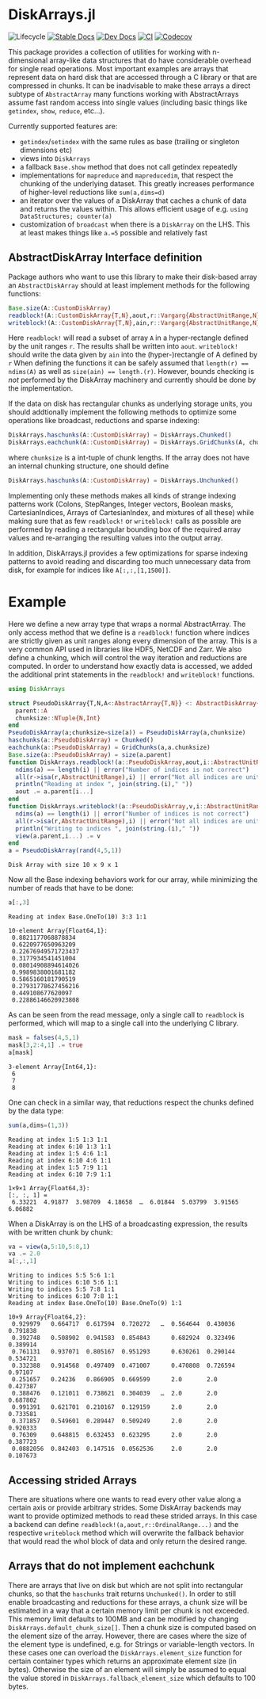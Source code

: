 # DiskArrays.jl

![Lifecycle](https://img.shields.io/badge/lifecycle-maturing-blue.svg)
[![Stable Docs](https://img.shields.io/badge/docs-stable-blue.svg)](https://meggart.github.io/DiskArrays.jl/stable)
[![Dev Docs](https://img.shields.io/badge/docs-dev-blue.svg)](https://meggart.github.io/DiskArrays.jl/dev)
[![CI](https://github.com/meggart/DiskArrays.jl/actions/workflows/ci.yml/badge.svg)](https://github.com/meggart/DiskArrays.jl/actions/workflows/ci.yml)
[![Codecov](https://codecov.io/gh/meggart/DiskArrays.jl/branch/main/graph/badge.svg)](https://codecov.io/gh/meggart/DiskArrays.jl/tree/main)

This package provides a collection of utilities for working with n-dimensional array-like data
structures that do have considerable overhead for single read operations. 
Most important examples are arrays that represent data on hard disk that are accessed through a C
library or that are compressed in chunks. 
It can be inadvisable to make these arrays a direct subtype of `AbstractArray` many functions working with AbstractArrays assume fast random access into single values (including basic things like `getindex`, `show`, `reduce`, etc...). 

Currently supported features are:

  - `getindex`/`setindex` with the same rules as base (trailing or singleton dimensions etc)
  - views into `DiskArrays`
  - a fallback `Base.show` method that does not call getindex repeatedly
  - implementations for `mapreduce` and `mapreducedim`, that respect the chunking of the underlying
  dataset. This greatly increases performance of higher-level reductions like `sum(a,dims=d)`
  - an iterator over the values of a DiskArray that caches a chunk of data and returns the values
  within. This allows efficient usage of e.g. `using DataStructures; counter(a)`
  - customization of `broadcast` when there is a `DiskArray` on the LHS. This at least makes things
  like `a.=5` possible and relatively fast


## AbstractDiskArray Interface definition

Package authors who want to use this library to make their disk-based array an `AbstractDiskArray` should at least
implement methods for the following functions:

````julia
Base.size(A::CustomDiskArray)
readblock!(A::CustomDiskArray{T,N},aout,r::Vargarg{AbstractUnitRange,N})
writeblock!(A::CustomDiskArray{T,N},ain,r::Vargarg{AbstractUnitRange,N})
```` 

Here `readblock!` will read a subset of array `A` in a hyper-rectangle defined by the unit ranges `r`. The results shall be written into `aout`. `writeblock!` should write the data given by `ain` into the (hyper-)rectangle of A defined by `r`
When defining the functions it can be safely assumed that `length(r) == ndims(A)` as well as `size(ain) == length.(r)`.
However, bounds checking is *not* performed by the DiskArray machinery and currently should be done by the implementation. 

If the data on disk has rectangular chunks as underlying storage units, you should addtionally implement the following
methods to optimize some operations like broadcast, reductions and sparse indexing:

````julia
DiskArrays.haschunks(A::CustomDiskArray) = DiskArrays.Chunked()
DiskArrays.eachchunk(A::CustomDiskArray) = DiskArrays.GridChunks(A, chunksize)
````

where `chunksize` is a int-tuple of chunk lengths. If the array does not have an internal chunking structure, one should
define

````julia
DiskArrays.haschunks(A::CustomDiskArray) = DiskArrays.Unchunked()
````

Implementing only these methods makes all kinds of strange indexing patterns work (Colons, StepRanges, Integer vectors,
Boolean masks, CartesianIndices, Arrays of CartesianIndex, and mixtures of all these) while making sure that as few
`readblock!` or `writeblock!` calls as possible are performed by reading a rectangular bounding box of the required
array values and re-arranging the resulting values into the output array. 

In addition, DiskArrays.jl provides a few optimizations for sparse indexing patterns to avoid reading and discarding 
too much unnecessary data from disk, for example for indices like `A[:,:,[1,1500]]`. 

# Example

Here we define a new array type that wraps a normal AbstractArray.
The only access method that we define is a
`readblock!` function where indices are strictly given as unit ranges along
every dimension of the array. This is a very common API used in libraries
like HDF5, NetCDF and Zarr. We also define a chunking, which will control
the way iteration and reductions are computed. In order to understand how exactly
data is accessed, we added the additional print statements in the `readblock!`
and `writeblock!` functions.


````julia
using DiskArrays

struct PseudoDiskArray{T,N,A<:AbstractArray{T,N}} <: AbstractDiskArray{T,N}
  parent::A
  chunksize::NTuple{N,Int}
end
PseudoDiskArray(a;chunksize=size(a)) = PseudoDiskArray(a,chunksize)
haschunks(a::PseudoDiskArray) = Chunked()
eachchunk(a::PseudoDiskArray) = GridChunks(a,a.chunksize)
Base.size(a::PseudoDiskArray) = size(a.parent)
function DiskArrays.readblock!(a::PseudoDiskArray,aout,i::AbstractUnitRange...)
  ndims(a) == length(i) || error("Number of indices is not correct")
  all(r->isa(r,AbstractUnitRange),i) || error("Not all indices are unit ranges")
  println("Reading at index ", join(string.(i)," "))
  aout .= a.parent[i...]
end
function DiskArrays.writeblock!(a::PseudoDiskArray,v,i::AbstractUnitRange...)
  ndims(a) == length(i) || error("Number of indices is not correct")
  all(r->isa(r,AbstractUnitRange),i) || error("Not all indices are unit ranges")
  println("Writing to indices ", join(string.(i)," "))
  view(a.parent,i...) .= v
end
a = PseudoDiskArray(rand(4,5,1))
````
````
Disk Array with size 10 x 9 x 1
````

Now all the Base indexing behaviors work for our array, while minimizing the
number of reads that have to be done:

````julia
a[:,3]
````
````
Reading at index Base.OneTo(10) 3:3 1:1

10-element Array{Float64,1}:
 0.8821177068878834
 0.6220977650963209
 0.22676949571723437
 0.3177934541451004
 0.08014908894614026
 0.9989838001681182
 0.5865160181790519
 0.27931778627456216
 0.449108677620097  
 0.22886146620923808
````

As can be seen from the read message, only a single call to `readblock` is performed,
which will map to a single call into the underlying C library.

````julia
mask = falses(4,5,1)
mask[3,2:4,1] .= true
a[mask]
````
````
3-element Array{Int64,1}:
 6
 7
 8
````

One can check in a similar way, that reductions respect the chunks defined by the data type:

````julia
sum(a,dims=(1,3))
````
````
Reading at index 1:5 1:3 1:1
Reading at index 6:10 1:3 1:1
Reading at index 1:5 4:6 1:1
Reading at index 6:10 4:6 1:1
Reading at index 1:5 7:9 1:1
Reading at index 6:10 7:9 1:1

1×9×1 Array{Float64,3}:
[:, :, 1] =
 6.33221  4.91877  3.98709  4.18658  …  6.01844  5.03799  3.91565  6.06882
 ````

When a DiskArray is on the LHS of a broadcasting expression, the results with be
written chunk by chunk:

````julia
va = view(a,5:10,5:8,1)
va .= 2.0
a[:,:,1]
````
````
Writing to indices 5:5 5:6 1:1
Writing to indices 6:10 5:6 1:1
Writing to indices 5:5 7:8 1:1
Writing to indices 6:10 7:8 1:1
Reading at index Base.OneTo(10) Base.OneTo(9) 1:1

10×9 Array{Float64,2}:
 0.929979   0.664717  0.617594  0.720272   …  0.564644  0.430036  0.791838
 0.392748   0.508902  0.941583  0.854843      0.682924  0.323496  0.389914
 0.761131   0.937071  0.805167  0.951293      0.630261  0.290144  0.534721
 0.332388   0.914568  0.497409  0.471007      0.470808  0.726594  0.97107
 0.251657   0.24236   0.866905  0.669599      2.0       2.0       0.427387
 0.388476   0.121011  0.738621  0.304039   …  2.0       2.0       0.687802
 0.991391   0.621701  0.210167  0.129159      2.0       2.0       0.733581
 0.371857   0.549601  0.289447  0.509249      2.0       2.0       0.920333
 0.76309    0.648815  0.632453  0.623295      2.0       2.0       0.387723
 0.0882056  0.842403  0.147516  0.0562536     2.0       2.0       0.107673
````

## Accessing strided Arrays

There are situations where one wants to read every other value along a certain axis or provide arbitrary strides. Some DiskArray backends may want to provide optimized methods to read these strided arrays. 
In this case a backend can define `readblock!(a,aout,r::OrdinalRange...)` and the respective `writeblock`
method which will overwrite the fallback behavior that would read the whol block of data and only return
the desired range.

## Arrays that do not implement eachchunk

There are arrays that live on disk but which are not split into rectangular chunks, so that the `haschunks` trait returns `Unchunked()`. In order to still enable broadcasting and reductions for these arrays, a chunk size will be estimated in a way that a certain memory limit per chunk is not exceeded. This memory limit defaults to 100MB and can be modified by changing `DiskArrays.default_chunk_size[]`. Then a chunk size is computed based on the element size of the array. However, there are cases where the size of the element type is undefined, e.g. for Strings or variable-length vectors. In these cases one can overload the `DiskArrays.element_size` function for certain container types which returns an approximate element size (in bytes). Otherwise the size of an element will simply be assumed to equal the value stored in `DiskArrays.fallback_element_size` which defaults to 100 bytes. 


[ci-img]: https://github.com/meggart/DiskArrays.jl/workflows/CI/badge.svg
[ci-url]: https://github.com/meggart/DiskArrays.jl/actions?query=workflow%3ACI
[codecov-img]: http://codecov.io/github/meggart/DiskArrays.jl/coverage.svg?branch=main
[codecov-url]: (http://codecov.io/github/meggart/DiskArrays.jl?branch=main)
